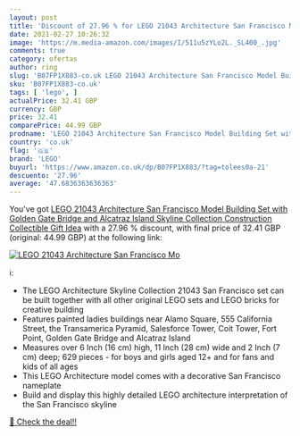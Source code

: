 ```yaml
---
layout: post
title: 'Discount of 27.96 % for LEGO 21043 Architecture San Francisco Mo'
date: 2021-02-27 10:26:32
image: 'https://m.media-amazon.com/images/I/511u5zYLo2L._SL400_.jpg'
comments: true
category: ofertas
author: ring
slug: 'B07FP1X883-co.uk LEGO 21043 Architecture San Francisco Model Building...'
sku: 'B07FP1X883-co.uk'
tags: [ 'lego', ]
actualPrice: 32.41 GBP
currency: GBP
price: 32.41
comparePrice: 44.99 GBP
prodname: 'LEGO 21043 Architecture San Francisco Model Building Set with Golden Gate Bridge and Alcatraz Island  Skyline Collection  Construction Collectible Gift Idea'
country: 'co.uk'
flag: '🇬🇧'
brand: 'LEGO'
buyurl: 'https://www.amazon.co.uk/dp/B07FP1X883/?tag=tolees0a-21'
descuento: '27.96'
average: '47.6836363636363'
---
```


You've got [LEGO 21043 Architecture San Francisco Model Building Set with Golden Gate Bridge and Alcatraz Island  Skyline Collection  Construction Collectible Gift Idea](https://www.amazon.co.uk/dp/B07FP1X883/?tag=tolees0a-21) with a  27.96 % discount, with final price of 32.41 GBP (original: 44.99 GBP) at the following link:

[![LEGO 21043 Architecture San Francisco Mo](https://m.media-amazon.com/images/I/511u5zYLo2L._SL400_.jpg)](https://www.amazon.co.uk/dp/B07FP1X883/?tag=tolees0a-21)

ℹ️:

- The LEGO Architecture Skyline Collection 21043 San Francisco set can be built together with all other original LEGO sets and LEGO bricks for creative building
- Features painted ladies buildings near Alamo Square, 555 California Street, the Transamerica Pyramid, Salesforce Tower, Coit Tower, Fort Point, Golden Gate Bridge and Alcatraz Island
- Measures over 6 Inch (16 cm) high, 11 Inch (28 cm) wide and 2 Inch (7 cm) deep; 629 pieces - for boys and girls aged 12+ and for fans and kids of all ages
- This LEGO Architecture model comes with a decorative San Francisco nameplate
- Build and display this highly detailed LEGO architecture interpretation of the San Francisco skyline

[🛒 Check the deal!!](https://www.amazon.co.uk/dp/B07FP1X883/?tag=tolees0a-21)
